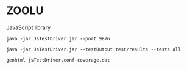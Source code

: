 # ZOOLU
JavaScript library

    java -jar JsTestDriver.jar --port 9876

    java -jar JsTestDriver.jar --testOutput test/results --tests all

    genhtml jsTestDriver.conf-coverage.dat


